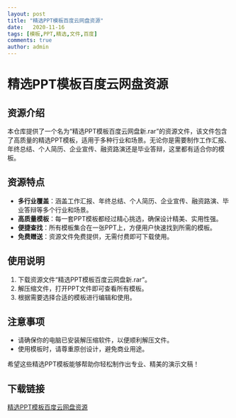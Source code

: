 ```yaml
---
layout: post
title: "精选PPT模板百度云网盘资源"
date:   2020-11-16
tags: [模板,PPT,精选,文件,百度]
comments: true
author: admin
---
```

# 精选PPT模板百度云网盘资源

## 资源介绍

本仓库提供了一个名为“精选PPT模板百度云网盘新.rar”的资源文件，该文件包含了高质量的精选PPT模板，适用于多种行业和场景。无论你是需要制作工作汇报、年终总结、个人简历、企业宣传、融资路演还是毕业答辩，这里都有适合你的模板。

## 资源特点

- **多行业覆盖**：涵盖工作汇报、年终总结、个人简历、企业宣传、融资路演、毕业答辩等多个行业和场景。
- **高质量模板**：每一套PPT模板都经过精心挑选，确保设计精美、实用性强。
- **便捷查找**：所有模板集合在一张PPT上，方便用户快速找到所需的模板。
- **免费赠送**：资源文件免费提供，无需付费即可下载使用。

## 使用说明

1. 下载资源文件“精选PPT模板百度云网盘新.rar”。
2. 解压缩文件，打开PPT文件即可查看所有模板。
3. 根据需要选择合适的模板进行编辑和使用。

## 注意事项

- 请确保你的电脑已安装解压缩软件，以便顺利解压文件。
- 使用模板时，请尊重原创设计，避免商业用途。

希望这些精选PPT模板能够帮助你轻松制作出专业、精美的演示文稿！

## 下载链接

[精选PPT模板百度云网盘资源](https://pan.quark.cn/s/639028162df2)